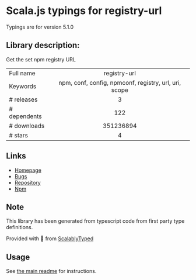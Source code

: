 
# Scala.js typings for registry-url

Typings are for version 5.1.0

## Library description:
Get the set npm registry URL

|                    |                 |
| ------------------ | :-------------: |
| Full name          | registry-url |
| Keywords           | npm, conf, config, npmconf, registry, url, uri, scope |
| # releases         | 3 |
| # dependents       | 122 |
| # downloads        | 351236894 |
| # stars            | 4 |

## Links
- [Homepage](https://github.com/sindresorhus/registry-url#readme)
- [Bugs](https://github.com/sindresorhus/registry-url/issues)
- [Repository](https://github.com/sindresorhus/registry-url)
- [Npm](https://www.npmjs.com/package/registry-url)
    


## Note
This library has been generated from typescript code from first party type definitions.

Provided with :purple_heart: from [ScalablyTyped](https://github.com/oyvindberg/ScalablyTyped)

## Usage
See [the main readme](../../readme.md) for instructions.


